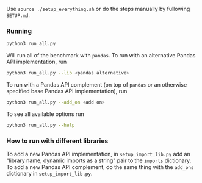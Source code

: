 Use `source ./setup_everything.sh` or do the steps manually by fullowing `SETUP.md`.

### Running

```bash
python3 run_all.py
```

Will run all of the benchmark with `pandas`. To run with an alternative Pandas API implementation, run

```bash
python3 run_all.py --lib <pandas alternative>
```

To run with a Pandas API complement (on top of `pandas` or an otherwise specified base Pandas API implementation), run

```bash
python3 run_all.py --add_on <add on>
```

To see all available options run

```bash
python3 run_all.py --help
```

### How to run with different libraries

To add a new Pandas API implementation, in `setup_import_lib.py` add an "library name, dynamic imports as a string" pair to the `imports` dictionary. To add a new Pandas API complement, do the same thing with the `add_ons` dictionary in `setup_import_lib.py`.
